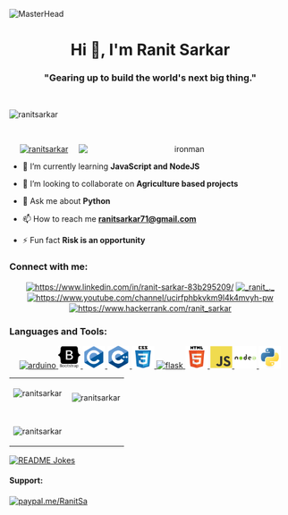 ![MasterHead](https://repository-images.githubusercontent.com/588181932/e36ec678-7984-4cdd-8e4c-a3932772ff8e)

<h1 align="center">Hi 👋, I'm Ranit Sarkar</h1>
<h3 align="center">"Gearing up to build the world's next big thing."</h3><br>
<p align="left"> <img src="https://komarev.com/ghpvc/?username=ranitsarkar&label=Profile%20views&color=0e75b6&style=flat" alt="ranitsarkar" /> </p> <br>
<p align="center"> <a href="https://github.com/ryo-ma/github-profile-trophy"><img src="https://github-profile-trophy.vercel.app/?username=ranitsarkar" alt="ranitsarkar" /></a> 
<img align="right" alt="ironman" width="380" src="https://miro.medium.com/v2/resize:fit:700/1*9XCVORXFDTwQF0gEBcZX-Q.gif"></p>

- 🌱 I’m currently learning **JavaScript and NodeJS**

- 👯 I’m looking to collaborate on **Agriculture based projects**

- 💬 Ask me about **Python**

- 📫 How to reach me **ranitsarkar71@gmail.com**

- ⚡ Fun fact **Risk is an opportunity**

<h3 align="left">Connect with me:</h3>
<p align="center">
<a href="https://linkedin.com/in/https://www.linkedin.com/in/ranit-sarkar-83b295209/" target="blank"><img align="center" src="https://raw.githubusercontent.com/rahuldkjain/github-profile-readme-generator/master/src/images/icons/Social/linked-in-alt.svg" alt="https://www.linkedin.com/in/ranit-sarkar-83b295209/" height="30" width="40" /></a>
<a href="https://instagram.com/_ranit_._" target="blank"><img align="center" src="https://raw.githubusercontent.com/rahuldkjain/github-profile-readme-generator/master/src/images/icons/Social/instagram.svg" alt="_ranit_._" height="30" width="40" /></a>
<a href="https://www.youtube.com/c/https://www.youtube.com/channel/ucirfphbkvkm9l4k4mvyh-pw" target="blank"><img align="center" src="https://raw.githubusercontent.com/rahuldkjain/github-profile-readme-generator/master/src/images/icons/Social/youtube.svg" alt="https://www.youtube.com/channel/ucirfphbkvkm9l4k4mvyh-pw" height="30" width="40" /></a>
<a href="https://www.hackerrank.com/https://www.hackerrank.com/ranit_sarkar" target="blank"><img align="center" src="https://raw.githubusercontent.com/rahuldkjain/github-profile-readme-generator/master/src/images/icons/Social/hackerrank.svg" alt="https://www.hackerrank.com/ranit_sarkar" height="30" width="40" /></a>
</p>

<h3 align="left">Languages and Tools:</h3>
<p align="center"> <a href="https://www.arduino.cc/" target="_blank" rel="noreferrer"> <img src="https://cdn.worldvectorlogo.com/logos/arduino-1.svg" alt="arduino" width="40" height="40"/> </a> <a href="https://getbootstrap.com" target="_blank" rel="noreferrer"> <img src="https://raw.githubusercontent.com/devicons/devicon/master/icons/bootstrap/bootstrap-plain-wordmark.svg" alt="bootstrap" width="40" height="40"/> </a> <a href="https://www.cprogramming.com/" target="_blank" rel="noreferrer"> <img src="https://raw.githubusercontent.com/devicons/devicon/master/icons/c/c-original.svg" alt="c" width="40" height="40"/> </a> <a href="https://www.w3schools.com/cpp/" target="_blank" rel="noreferrer"> <img src="https://raw.githubusercontent.com/devicons/devicon/master/icons/cplusplus/cplusplus-original.svg" alt="cplusplus" width="40" height="40"/> </a> <a href="https://www.w3schools.com/css/" target="_blank" rel="noreferrer"> <img src="https://raw.githubusercontent.com/devicons/devicon/master/icons/css3/css3-original-wordmark.svg" alt="css3" width="40" height="40"/> </a> <a href="https://flask.palletsprojects.com/" target="_blank" rel="noreferrer"> <img src="https://www.vectorlogo.zone/logos/pocoo_flask/pocoo_flask-icon.svg" alt="flask" width="40" height="40"/> </a> <a href="https://www.w3.org/html/" target="_blank" rel="noreferrer"> <img src="https://raw.githubusercontent.com/devicons/devicon/master/icons/html5/html5-original-wordmark.svg" alt="html5" width="40" height="40"/> </a> <a href="https://developer.mozilla.org/en-US/docs/Web/JavaScript" target="_blank" rel="noreferrer"> <img src="https://raw.githubusercontent.com/devicons/devicon/master/icons/javascript/javascript-original.svg" alt="javascript" width="40" height="40"/> </a> <a href="https://nodejs.org" target="_blank" rel="noreferrer"> <img src="https://raw.githubusercontent.com/devicons/devicon/master/icons/nodejs/nodejs-original-wordmark.svg" alt="nodejs" width="40" height="40"/> </a> <a href="https://www.python.org" target="_blank" rel="noreferrer"> <img src="https://raw.githubusercontent.com/devicons/devicon/master/icons/python/python-original.svg" alt="python" width="40" height="40"/> </a> </p>


<table>
    <tr>
      <td>
        <p><img align="center" src="https://github-readme-stats.vercel.app/api/top-langs?username=ranitsarkar&show_icons=true&locale=en&layout=compact" alt="ranitsarkar" />   </p><br>
      </td>
      <td>
        <p>&nbsp;<img align="center" src="https://github-readme-stats.vercel.app/api?username=ranitsarkar&show_icons=true&locale=en" alt="ranitsarkar" /></p>
      </td>
    </tr>
    <tr>
      <td colspan="3">
        <p><img align="center" src="https://github-readme-streak-stats.herokuapp.com/?user=ranitsarkar&" alt="ranitsarkar" /></p>
      </td>
 </table>
 
<a href="https://readme-jokes.vercel.app"><img align="center" src="https://readme-jokes.vercel.app/api" alt="README Jokes"></a>
<h4 align="left">Support:</h4>
<p><a href="https://www.buymeacoffee.com/paypal.me/RanitSa"> <img align="center" src="https://cdn.buymeacoffee.com/buttons/v2/default-yellow.png" height="50" width="210" alt="paypal.me/RanitSa" /></a></p><br><br>
      
  <!---
RanitSarkar/RanitSarkar is a ✨ special ✨ repository because its `README.md` (this file) appears on your GitHub profile.
You can click the Preview link to take a look at your changes.
--->

